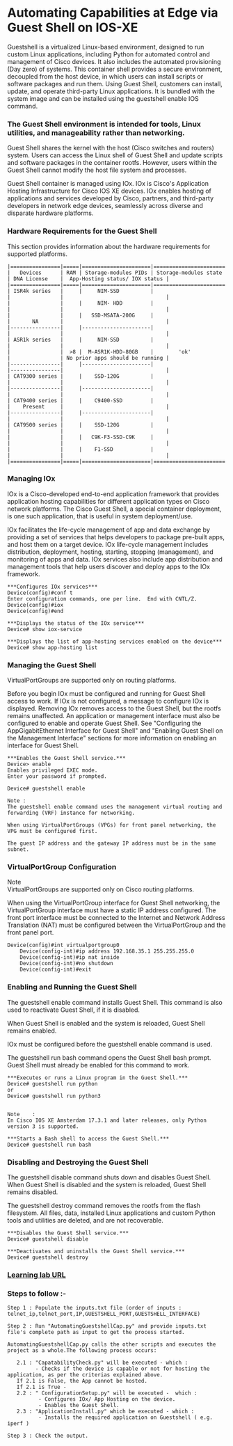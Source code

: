 # Automating Capabilities at Edge via Guest Shell on IOS-XE

Guestshell is a virtualized Linux-based environment, designed to run custom Linux applications, including Python for automated control and management of Cisco devices. It also includes the automated provisioning (Day zero) of systems. This container shell provides a secure environment, decoupled from the host device, in which users can install scripts or software packages and run them.
 Using Guest Shell, customers can install, update, and operate third-party Linux applications. It is bundled with the system image and can be installed using the guestshell enable IOS command.

### The Guest Shell environment is intended for tools, Linux utilities, and manageability rather than networking.

Guest Shell shares the kernel with the host (Cisco switches and routers) system. Users can access the Linux shell of Guest Shell and update scripts and software packages in the container rootfs. However, users within the Guest Shell cannot modify the host file system and processes.

Guest Shell container is managed using IOx. IOx is Cisco's Application Hosting Infrastructure for Cisco IOS XE devices. IOx enables hosting of applications and services developed by Cisco, partners, and third-party developers in network edge devices, seamlessly across diverse and disparate hardware platforms.

### Hardware Requirements for the Guest Shell
This section provides information about the hardware requirements for supported platforms.
```
|================|=====|======================|=======================|================|=================================|
|   Devices      | RAM | Storage-modules PIDs | Storage-modules state | DNA License    |  App-Hosting status/ IOX status |
|================|=====|======================|=======================|================|=================================|
| ISR4k series   |     |     NIM-SSD          |                       |                |                                 |
|                |     |     NIM- HDD         |                       |                |                                 |
|                |     |   SSD-MSATA-200G     |                       |       NA       |                                 |
|----------------|     |----------------------|                       |                |                                 |
| ASR1k series   |     |     NIM-SSD          |                       |                |                                 |
|                |  >8 |  M-ASR1K-HDD-80GB    |        'ok'           |                | No prior apps should be running |
|----------------|     |----------------------|                       |----------------|                                 |
| CAT9300 series |     |    SSD-120G          |                       |                |                                 |
|----------------|     |----------------------|                       |                |                                 |
| CAT9400 series |     |    C9400-SSD         |                       |    Present     |                                 |
|----------------|     |----------------------|                       |                |                                 |
| CAT9500 series |     |    SSD-120G          |                       |                |                                 |
|                |     |   C9K-F3-SSD-C9K     |                       |                |                                 |
|                |     |    F1-SSD            |                       |                |                                 |
|================|=====|======================|=======================|================|=================================|

```

### Managing IOx

IOx is a Cisco-developed end-to-end application framework that provides application hosting capabilities for different application types on Cisco network platforms. The Cisco Guest Shell, a special container deployment, is one such application, that is useful in system deployment/use.

IOx facilitates the life-cycle management of app and data exchange by providing a set of services that helps developers to package pre-built apps, and host them on a target device. IOx life-cycle management includes distribution, deployment, hosting, starting, stopping (management), and monitoring of apps and data. IOx services also include app distribution and management tools that help users discover and deploy apps to the IOx framework.
```
***Configures IOx services***
Device(config)#conf t
Enter configuration commands, one per line.  End with CNTL/Z.
Device(config)#iox
Device(config)#end

***Displays the status of the IOx service***
Device# show iox-service

***Displays the list of app-hosting services enabled on the device***
Device# show app-hosting list
```
### Managing the Guest Shell

VirtualPortGroups are supported only on routing platforms.

Before you begin
IOx must be configured and running for Guest Shell access to work. If IOx is not configured, a message to configure IOx is displayed. Removing IOx removes access to the Guest Shell, but the rootfs remains unaffected.
An application or management interface must also be configured to enable and operate Guest Shell. See "Configuring the AppGigabitEthernet Interface for Guest Shell" and "Enabling Guest Shell on the Management Interface" sections for more information on enabling an interface for Guest Shell.

```
***Enables the Guest Shell service.***
Device> enable
Enables privileged EXEC mode.
Enter your password if prompted.

Device# guestshell enable

Note :	
The guestshell enable command uses the management virtual routing and forwarding (VRF) instance for networking.

When using VirtualPortGroups (VPGs) for front panel networking, the VPG must be configured first.

The guest IP address and the gateway IP address must be in the same subnet.
```
### VirtualPortGroup Configuration
Note	
VirtualPortGroups are supported only on Cisco routing platforms.

When using the VirtualPortGroup interface for Guest Shell networking, the VirtualPortGroup interface must have a static IP address configured. The front port interface must be connected to the Internet and Network Address Translation (NAT) must be configured between the VirtualPortGroup and the front panel port.

```
Device(config)#int virtualportgroup0
    Device(config-int)#ip address 192.168.35.1 255.255.255.0
    Device(config-int)#ip nat inside
    Device(config-int)#no shutdown
    Device(config-int)#exit
```

### Enabling and Running the Guest Shell
The guestshell enable command installs Guest Shell. This command is also used to reactivate Guest Shell, if it is disabled.

When Guest Shell is enabled and the system is reloaded, Guest Shell remains enabled.

IOx must be configured before the guestshell enable command is used.

The guestshell run bash command opens the Guest Shell bash prompt. Guest Shell must already be enabled for this command to work.

```
***Executes or runs a Linux program in the Guest Shell.***
Device# guestshell run python
or
Device# guestshell run python3


Note 	:
In Cisco IOS XE Amsterdam 17.3.1 and later releases, only Python version 3 is supported.

***Starts a Bash shell to access the Guest Shell.***
Device# guestshell run bash
```

### Disabling and Destroying the Guest Shell
The guestshell disable command shuts down and disables Guest Shell. When Guest Shell is disabled and the system is reloaded, Guest Shell remains disabled.

The guestshell destroy command removes the rootfs from the flash filesystem. All files, data, installed Linux applications and custom Python tools and utilities are deleted, and are not recoverable.
```
***Disables the Guest Shell service.***
Device# guestshell disable

***Deactivates and uninstalls the Guest Shell service.***
Device# guestshell destroy
```
### [Learning lab URL](https://developer.cisco.com/learning/tracks/EN-Networking-v0/EN-Networking-Fundamentals-v0/intro-guestshell/enabling-guest-shell/)


### Steps to follow :-
```
Step 1 : Populate the inputs.txt file (order of inputs : telnet_ip,telnet_port,IP,GUESTSHELL_PORT,GUESTSHELL_INTERFACE)

Step 2 : Run "AutomatingGuestshellCap.py" and provide inputs.txt file's complete path as input to get the process started.

AutomatingGuestshellCap.py calls the other scripts and executes the project as a whole.The following process occurs:

   2.1 : "CapatabilityCheck.py" will be executed - which :
         - Checks if the device is capable or not for hosting the application, as per the criterias explained above.
   If 2.1 is False, the App cannot be hosted. 
   If 2.1 is True -
   2.2 : " ConfigurationSetup.py" will be executed -  which :
          - Configures IOx/ App Hosting on the device.
          - Enables the Guest Shell.
   2.3 : "ApplicationInstall.py" which be executed - which :
          - Installs the required application on Guestshell ( e.g. iperf )
          
Step 3 : Check the output.
```
